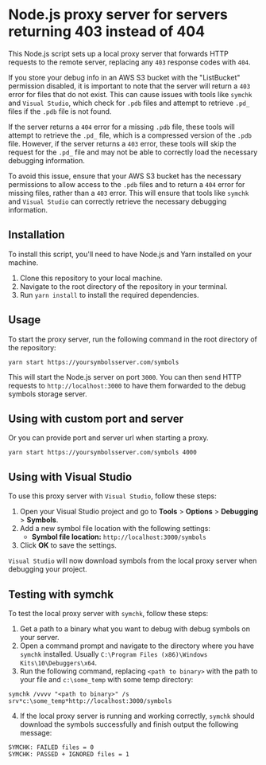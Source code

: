 # Node.js proxy server for servers returning 403 instead of 404

This Node.js script sets up a local proxy server that forwards HTTP requests to the remote server, replacing any `403` response codes with `404`.

If you store your debug info in an AWS S3 bucket with the "ListBucket" permission disabled, it is important to note that the server will return a `403` error for files that do not exist. This can cause issues with tools like `symchk` and `Visual Studio`, which check for `.pdb` files and attempt to retrieve `.pd_` files if the `.pdb` file is not found.

If the server returns a `404` error for a missing `.pdb` file, these tools will attempt to retrieve the `.pd_` file, which is a compressed version of the `.pdb` file. However, if the server returns a `403` error, these tools will skip the request for the `.pd_` file and may not be able to correctly load the necessary debugging information.

To avoid this issue, ensure that your AWS S3 bucket has the necessary permissions to allow access to the `.pdb` files and to return a `404` error for missing files, rather than a `403` error. This will ensure that tools like `symchk` and `Visual Studio` can correctly retrieve the necessary debugging information.

## Installation

To install this script, you'll need to have Node.js and Yarn installed on your machine.

1. Clone this repository to your local machine.
2. Navigate to the root directory of the repository in your terminal.
3. Run `yarn install` to install the required dependencies.

## Usage

To start the proxy server, run the following command in the root directory of the repository:

```yarn start https://yoursymbolsserver.com/symbols```

This will start the Node.js server on port `3000`. You can then send HTTP requests to `http://localhost:3000` to have them forwarded to the debug symbols storage server.

## Using with custom port and server

Or you can provide port and server url when starting a proxy.

```yarn start https://yoursymbolsserver.com/symbols 4000```

## Using with Visual Studio

To use this proxy server with `Visual Studio`, follow these steps:

1. Open your Visual Studio project and go to **Tools** > **Options** > **Debugging** > **Symbols**.
2. Add a new symbol file location with the following settings:
   - **Symbol file location:** `http://localhost:3000/symbols`
3. Click **OK** to save the settings.

`Visual Studio` will now download symbols from the local proxy server when debugging your project.

## Testing with symchk

To test the local proxy server with `symchk`, follow these steps:

1. Get a path to a binary what you want to debug with debug symbols on your server.
2. Open a command prompt and navigate to the directory where you have `symchk` installed. Usually `C:\Program Files (x86)\Windows Kits\10\Debuggers\x64`.
3. Run the following command, replacing `<path to binary>` with the path to your file and `c:\some_temp` with some temp directory:

```symchk /vvvv "<path to binary>" /s srv*c:\some_temp*http://localhost:3000/symbols```

4. If the local proxy server is running and working correctly, `symchk` should download the symbols successfully and finish output the following message:

```
SYMCHK: FAILED files = 0
SYMCHK: PASSED + IGNORED files = 1
```
